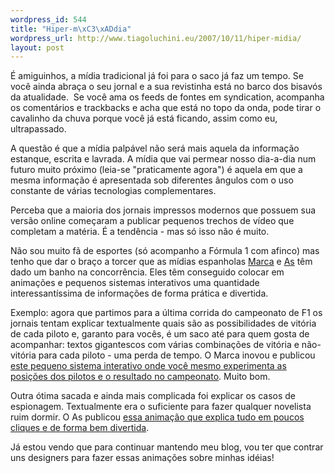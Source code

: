 ```yaml
--- 
wordpress_id: 544
title: "Hiper-m\xC3\xADdia"
wordpress_url: http://www.tiagoluchini.eu/2007/10/11/hiper-midia/
layout: post
---
```

É amiguinhos, a mídia tradicional já foi para o saco já faz um tempo. Se você ainda abraça o seu jornal e a sua revistinha está no barco dos bisavós da atualidade.  Se você ama os feeds de fontes em syndication, acompanha os comentários e trackbacks e acha que está no topo da onda, pode tirar o cavalinho da chuva porque você já está ficando, assim como eu, ultrapassado.

A questão é que a mídia palpável não será mais aquela da informação estanque, escrita e lavrada. A mídia que vai permear nosso dia-a-dia num futuro muito próximo (leia-se "praticamente agora") é aquela em que a mesma informação é apresentada sob diferentes ângulos com o uso constante de várias tecnologias complementares.

Perceba que a maioria dos jornais impressos modernos que possuem sua versão online começaram a publicar pequenos trechos de vídeo que completam a matéria. É a tendência - mas só isso não é muito.

Não sou muito fã de esportes (só acompanho a Fórmula 1 com afinco) mas tenho que dar o braço a torcer que as mídias espanholas <a href="http://" target="_blank">Marca</a> e <a href="http://www.as.com/" target="_blank">As</a> têm dado um banho na concorrência. Eles têm conseguido colocar em animações e pequenos sistemas interativos uma quantidade interessantíssima de informações de forma prática e divertida.

Exemplo: agora que partimos para a última corrida do campeonato de F1 os jornais tentam explicar textualmente quais são as possibilidades de vitória de cada piloto e, garanto para vocês, é um saco até para quem gosta de acompanhar: textos gigantescos com várias combinações de vitória e não-vitória para cada piloto - uma perda de tempo. O Marca inovou e publicou <a href="http://www.marca.com/edicion/marca/otros_deportes/graficos/es/desarrollo/1044759.html" target="_blank">este pequeno sistema interativo onde você mesmo experimenta as posições dos pilotos e o resultado no campeonato</a>. Muito bom.

Outra ótima sacada e ainda mais complicada foi explicar os casos de espionagem. Textualmente era o suficiente para fazer qualquer novelista ruim dormir. O As publicou <a href="http://www.as.com/motor/grafico/trama-espionaje-mclaren---ferrari/dasmot/20070913dasdasmot_1/Ges" target="_blank">essa animação que explica tudo em poucos cliques e de forma bem divertida</a>.

Já estou vendo que para continuar mantendo meu blog, vou ter que contrar uns designers para fazer essas animações sobre minhas idéias!
